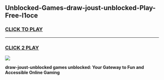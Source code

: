 
## Unblocked-Games-draw-joust-unblocked-Play-Free-l1oce
<h3>
<a href="https://premium76.site?title=draw-joust-unblocked&ref=21A">CLICK TO PLAY</a></h3>
<hr>

<h3>
<a href="https://premium76.site?title=draw-joust-unblocked&ref=21A">CLICK 2 PLAY</a>
  
</h3>

<a href="https://premium76.site?title=draw-joust-unblocked&ref=21A"><img src="https://clearcache.store/games.png"></a>


**draw-joust-unblocked games unblocked: Your Gateway to Fun and Accessible Online Gaming**
